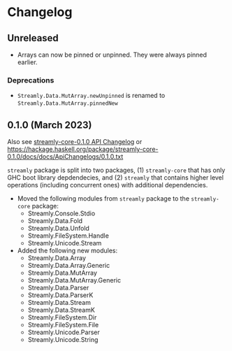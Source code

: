 # Changelog

## Unreleased

* Arrays can now be pinned or unpinned. They were always pinned earlier.

### Deprecations

* `Streamly.Data.MutArray.newUnpinned` is renamed to
  `Streamly.Data.MutArray.pinnedNew`

## 0.1.0 (March 2023)

Also see [streamly-core-0.1.0 API Changelog](/core/docs/ApiChangelogs/0.1.0.txt) or
https://hackage.haskell.org/package/streamly-core-0.1.0/docs/docs/ApiChangelogs/0.1.0.txt

`streamly` package is split into two packages, (1) `streamly-core` that
has only GHC boot library depdendecies, and (2) `streamly` that contains
higher level operations (including concurrent ones) with additional
dependencies.

* Moved the following modules from `streamly` package to the
  `streamly-core` package:
  * Streamly.Console.Stdio
  * Streamly.Data.Fold
  * Streamly.Data.Unfold
  * Streamly.FileSystem.Handle
  * Streamly.Unicode.Stream
* Added the following new modules:
  * Streamly.Data.Array
  * Streamly.Data.Array.Generic
  * Streamly.Data.MutArray
  * Streamly.Data.MutArray.Generic
  * Streamly.Data.Parser
  * Streamly.Data.ParserK
  * Streamly.Data.Stream
  * Streamly.Data.StreamK
  * Streamly.FileSystem.Dir
  * Streamly.FileSystem.File
  * Streamly.Unicode.Parser
  * Streamly.Unicode.String
